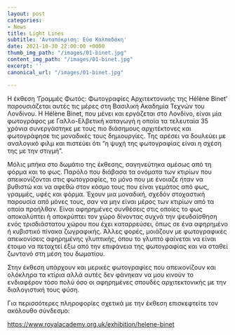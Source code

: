 ```yaml
---
layout: post
categories:
- News
title: Light Lines
subtitle: 'Ανταπόκριση: Εύα Καλπαδάκη'
date: 2021-10-30 22:00:00 +0000
thumb_img_path: "/images/01-binet.jpg"
content_img_path: "/images/01-binet.jpg"
excerpt: ''
canonical_url: "/images/01-binet.jpg"

---
```

Η έκθεση ‘Γραμμές Φωτός: Φωτογραφίες Αρχιτεκτονικής της Hélène Binet’ παρουσιάζεται αυτές τις μέρες στη Βασιλική Ακαδημία Τεχνών του Λονδίνου. Η Hélène Binet, που μένει και εργάζεται στο Λονδίνο, είναι μία φωτογράφος με Γαλλο-Ελβετική καταγωγή η οποία τα τελευταία 35 χρόνια συνεργάστηκε με τους πιο διάσημους αρχιτέκτονες και φωτογράφησε τις μοναδικές τους δημιουργίες. Της αρέσει να δουλεύει με αναλογικό φιλμ και πιστεύει ότι “η ψυχή της φωτογραφίας είναι η σχέση της με την στιγμή”.

Mόλις μπήκα στο δωμάτιο της έκθεσης, σαγηνεύτηκα αμέσως από τη φόρμα και το φως. Παρόλο που διάβασα τα ονόματα των κτιρίων που απεικονίζονται στις φωτογραφίες, το μόνο που με ένοιαζε ήταν να βυθιστώ και να αφεθώ στον κόσμο τους που είναι γεμάτος από φως, γραμμές, υφές και φόρμα. Έχουν μια μοναδική, σχεδόν στοχαστική παρουσία από μόνες τους, σαν να μην είναι μέρος των κτιρίων από τα οποία προήλθαν. Είναι αφηρημένες συνθέσεις στις οποίες το φως αποκαλύπτει ή αποκρύπτει τον χώρο δίνοντας συχνά την ψευδαίσθηση ενός τρισδιάστατου χώρου που έχει καταρρεύσει, όπως σε ένα αφηρημένο ή κυβιστικό πίνακα ζωγραφικής. Άλλες φορές, μοιάζουν με φωτογραφικές απεικονίσεις αφηρημένης γλυπτικής, όπου το γλυπτό φαίνεται να είναι έτοιμο να πεταχτεί έξω από την επιφάνεια της φωτογραφίας και να σταθεί ζωντανό στη μέση του δωματίου.

Στην έκθεση υπάρχουν και μερικές φωτογραφίες που απεικονίζουν και ολόκληρα τα κτίρια αλλά αυτές δεν φάνηκαν να μου κινούν το ενδιαφέρον τόσο πολύ όσο οι αφηρημένες σπουδές αρχιτεκτονικής με την διαλογιστική τους φύση.

Για περισσότερες πληροφορίες σχετικά με την έκθεση επισκεφτείτε τον ακόλουθο σύνδεσμο:

https://www.royalacademy.org.uk/exhibition/helene-binet
